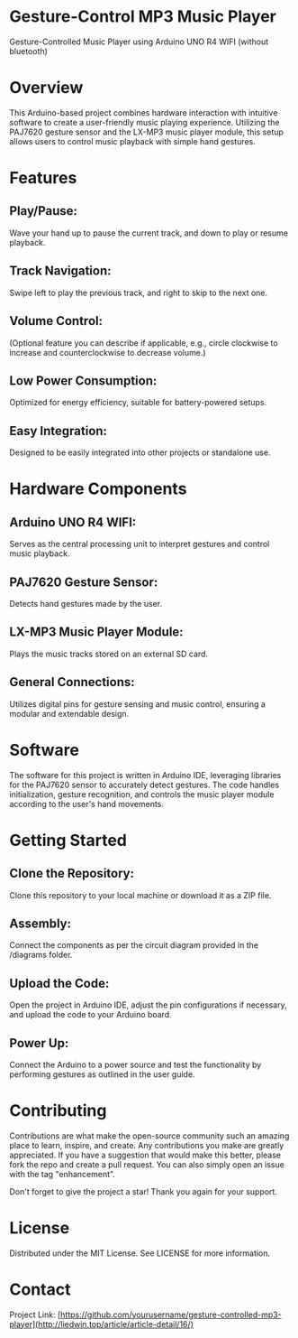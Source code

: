 # Gesture-Control MP3 Music Player
Gesture-Controlled Music Player using Arduino UNO R4 WIFI (without bluetooth)

# Overview
This Arduino-based project combines hardware interaction with intuitive software to create a user-friendly music playing experience. Utilizing the PAJ7620 gesture sensor and the LX-MP3 music player module, this setup allows users to control music playback with simple hand gestures.

# Features
## Play/Pause: 
Wave your hand up to pause the current track, and down to play or resume playback.
## Track Navigation: 
Swipe left to play the previous track, and right to skip to the next one.
## Volume Control: 
(Optional feature you can describe if applicable, e.g., circle clockwise to increase and counterclockwise to decrease volume.)
## Low Power Consumption: 
Optimized for energy efficiency, suitable for battery-powered setups.
## Easy Integration: 
Designed to be easily integrated into other projects or standalone use.

# Hardware Components
## Arduino UNO R4 WIFI: 
Serves as the central processing unit to interpret gestures and control music playback.
## PAJ7620 Gesture Sensor: 
Detects hand gestures made by the user.
## LX-MP3 Music Player Module: 
Plays the music tracks stored on an external SD card.
## General Connections: 
Utilizes digital pins for gesture sensing and music control, ensuring a modular and extendable design.

# Software
The software for this project is written in Arduino IDE, leveraging libraries for the PAJ7620 sensor to accurately detect gestures. The code handles initialization, gesture recognition, and controls the music player module according to the user's hand movements.

# Getting Started
## Clone the Repository: 
Clone this repository to your local machine or download it as a ZIP file.
## Assembly: 
Connect the components as per the circuit diagram provided in the /diagrams folder.
## Upload the Code: 
Open the project in Arduino IDE, adjust the pin configurations if necessary, and upload the code to your Arduino board.
## Power Up: 
Connect the Arduino to a power source and test the functionality by performing gestures as outlined in the user guide.

# Contributing
Contributions are what make the open-source community such an amazing place to learn, inspire, and create. Any contributions you make are greatly appreciated. If you have a suggestion that would make this better, please fork the repo and create a pull request. You can also simply open an issue with the tag "enhancement".

Don't forget to give the project a star! Thank you again for your support.

# License
Distributed under the MIT License. See LICENSE for more information.

# Contact
Project Link: [https://github.com/yourusername/gesture-controlled-mp3-player](http://liedwin.top/article/article-detail/16/)
